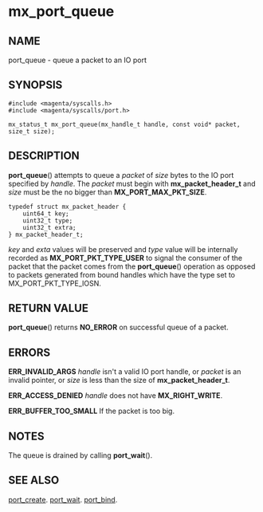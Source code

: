 # mx_port_queue

## NAME

port_queue - queue a packet to an IO port

## SYNOPSIS

```
#include <magenta/syscalls.h>
#include <magenta/syscalls/port.h>

mx_status_t mx_port_queue(mx_handle_t handle, const void* packet, size_t size);

```

## DESCRIPTION

**port_queue**() attempts to queue a *packet* of *size*
bytes to the IO port specified by *handle*. The *packet* must begin
with **mx_packet_header_t** and *size* must be the no bigger than
**MX_PORT_MAX_PKT_SIZE**.

```
typedef struct mx_packet_header {
    uint64_t key;
    uint32_t type;
    uint32_t extra;
} mx_packet_header_t;

```
*key* and *exta* values will be preserved and *type* value will be
internally recorded as **MX_PORT_PKT_TYPE_USER** to signal the
consumer of the packet that the packet comes from the **port_queue**()
operation as opposed to packets generated from bound handles which
have the type set to MX_PORT_PKT_TYPE_IOSN.

## RETURN VALUE

**port_queue**() returns **NO_ERROR** on successful queue of a packet.

## ERRORS

**ERR_INVALID_ARGS**  *handle* isn't a valid IO port handle, or
*packet* is an invalid pointer, or *size* is less than the size
of **mx_packet_header_t**.

**ERR_ACCESS_DENIED**  *handle* does not have **MX_RIGHT_WRITE**.

**ERR_BUFFER_TOO_SMALL**  If the packet is too big.

## NOTES

The queue is drained by calling **port_wait**().


## SEE ALSO

[port_create](port_create.md).
[port_wait](port_wait.md).
[port_bind](port_bind.md).
